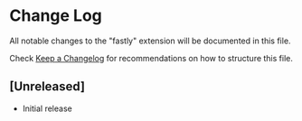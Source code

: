 # Change Log

All notable changes to the "fastly" extension will be documented in this file.

Check [Keep a Changelog](http://keepachangelog.com/) for recommendations on how to structure this file.

## [Unreleased]

- Initial release